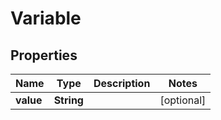 # Variable

## Properties
| Name      | Type       | Description | Notes      |
|-----------|------------|-------------|------------|
| **value** | **String** |             | [optional] |
